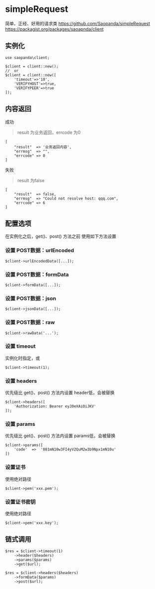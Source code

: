# simpleRequest
简单、正经、好用的请求类
https://github.com/Saopanda/simpleRequest
https://packagist.org/packages/saoapnda/client
## 实例化

```    
use saopanda\client;

$client = client::new();
//  or
$client = client::new([         
    'timeout'=>'10',
    'VERIFYHOST'=>true,
    'VERIFYPEER'=>true
]);
```

## 内容返回
成功

> result 为业务返回，errcode 为0

```
[
    "result"  => '业务返回内容',
    "errmsg"  => "",
    "errcode" => 0
]
```

失败
> result 为false

```
[
    "result"  => false,
    "errmsg"  => "Could not resolve host: qqq.com",
    "errcode" => 6
]
```

## 配置选项
在实例化之后，get()、post() 方法之前 使用如下方法设置

### 设置 POST数据：urlEncoded
```
$client->urlEncodedData([...]);
```

### 设置 POST数据：formData
```
$client->formData([...]);
```

### 设置 POST数据：json
```
$client->jsonData([...]);
```
### 设置 POST数据：raw
```
$client->rawData('...');
```

### 设置 timeout
实例化时指定，或
```
$client->timeout(1);
```

### 设置 headers
优先级比 get()、post() 方法内设置 header低，会被替换
```
$client->headers([
    'Authorization: Bearer eyJ0eXAiOiJKV'
]);
```

### 设置 params
优先级比 get()、post() 方法内设置 params低，会被替换
```
$client->params([
    'code'  =>  '081mN10w3FI4yV2QuM2w3b9Npx1mN10u'
])
```
### 设置证书
使用绝对路径
```
$client->pem('xxx.pem');
```

### 设置证书密钥
使用绝对路径
```
$client->pem('xxx.key');
```

## 链式调用

```
$res = $client->timeout(1)
    ->header($headers)
    ->params($params)
    ->get($url);
```
``` 
$res = $client->headers($headers)
    ->formData($params)
    ->post($url);
```
